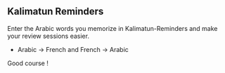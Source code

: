 ## Kalimatun Reminders

Enter the Arabic words you memorize in Kalimatun-Reminders and make your review sessions easier.

- Arabic -> French and French -> Arabic

Good course !
